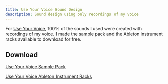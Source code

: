 ```yaml
---
title: Use Your Voice Sound Design
description: Sound design using only recordings of my voice
---
```

For [Use Your Voice](/music/productions/released/use_your_voice/), 100% of the sounds I used were created with recordings of my voice. I made the sample pack and the Ableton instrument racks available to download for free.

## Download

[Use Your Voice Sample Pack](use_your_voice_sample_pack.zip)

[Use Your Voice Ableton Instrument Racks](use_your_voice_ableton_instrument_racks.zip)